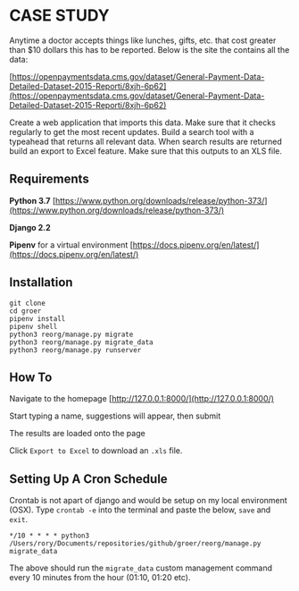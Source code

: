 # CASE STUDY

Anytime a doctor accepts things like lunches, gifts, etc. that cost greater than $10 dollars this has to be reported. Below is the site the contains all the data:

[https://openpaymentsdata.cms.gov/dataset/General-Payment-Data-Detailed-Dataset-2015-Reporti/8xjh-6p62](https://openpaymentsdata.cms.gov/dataset/General-Payment-Data-Detailed-Dataset-2015-Reporti/8xjh-6p62)

Create a web application that imports this data. Make sure that it checks regularly to get the most recent updates. Build a search tool with a typeahead that returns all relevant data. When search results are returned build an export to Excel feature. Make sure that this outputs to an XLS file.

## Requirements

**Python 3.7** [https://www.python.org/downloads/release/python-373/](https://www.python.org/downloads/release/python-373/)

**Django 2.2**

**Pipenv** for a virtual environment [https://docs.pipenv.org/en/latest/](https://docs.pipenv.org/en/latest/)

## Installation

    git clone
    cd groer
    pipenv install
    pipenv shell
    python3 reorg/manage.py migrate
    python3 reorg/manage.py migrate_data
    python3 reorg/manage.py runserver

## How To

Navigate to the homepage [http://127.0.0.1:8000/](http://127.0.0.1:8000/)

Start typing a name, suggestions will appear, then submit

The results are loaded onto the page

Click `Export to Excel` to download an `.xls` file.

## Setting Up A Cron Schedule

Crontab is not apart of django and would be setup on my local environment (OSX). Type `crontab -e` into the terminal and paste the below, `save` and `exit`.

    */10 * * * * python3 /Users/rory/Documents/repositories/github/groer/reorg/manage.py migrate_data

The above should run the `migrate_data` custom management command every 10 minutes from the hour (01:10, 01:20 etc).

